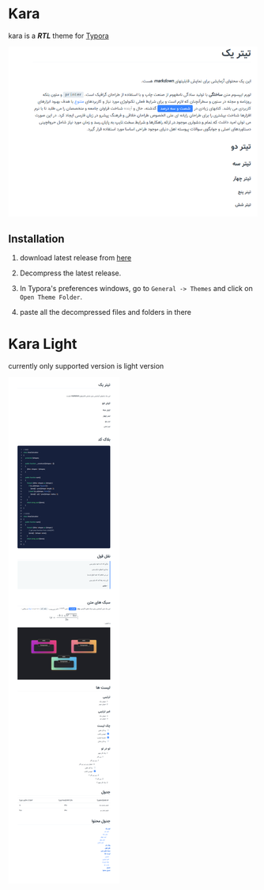 # Kara

kara is a ***RTL*** theme for [Typora](https://typora.io/)

![](./images/banner-image.png)



## Installation

1. download latest release from [here](https://github.com/mahdi-momeni/kara-theme/releases/tag/v1.0.0) 

2. Decompress the latest release. 

3. In Typora's preferences windows, go to `General -> Themes` and click on `Open Theme Folder`.
4.  paste all the decompressed files and folders in there



# Kara Light

currently only supported version is light version

![](./images/kara-blue.png)
